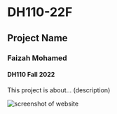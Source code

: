 # DH110-22F

## Project Name
### Faizah Mohamed
#### DH110 Fall 2022

This project is about... (description)

![screenshot of website](screenshot.png)
